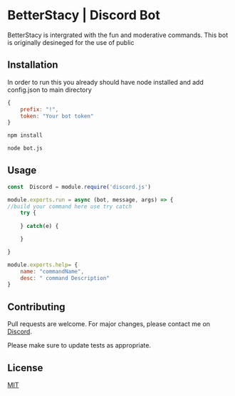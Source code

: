 # BetterStacy | Discord Bot

BetterStacy is intergrated with the fun and moderative commands. This bot is originally desineged for the use of public 

## Installation

In order to run this you already should have node installed and add config.json to main directory

```javascript
{
    prefix: "!",
    token: "Your bot token"
}
```

```bash
npm install 

node bot.js
```

## Usage

```javascript
const  Discord = module.require('discord.js')

module.exports.run = async (bot, message, args) => {
//build your command here use try catch
    try {
     
    } catch(e) {

    }

}

module.exports.help= {
    name: "commandName",
    desc: " command Description"
}
```

## Contributing
Pull requests are welcome. For major changes, please contact me on [Discord](https://discordapp.com/users/721964010160783432).

Please make sure to update tests as appropriate.

## License
[MIT](https://choosealicense.com/licenses/mit/)
